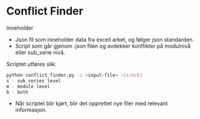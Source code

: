 
# Conflict Finder

Inneholder
- Json fil som inneholder data fra excell arket, og følger json standarden.
- Script som går gjenom .json filen og avdekker konflikter på modulnivå eller sub_serie nivå. 

Scriptet utføres slik:
```sh
python conflict_finder.py -i <input-file> -[s/m/b]
s - sub_series level
m - module level
b - both
```

- Når scriptet blir kjørt, blir det opprettet nye filer med relevant informasjon.